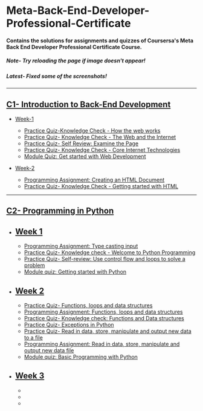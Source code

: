 # Meta-Back-End-Developer-Professional-Certificate
#### Contains the solutions for assignments and quizzes of Coursersa's Meta Back End Developer Professional Certificate Course.
##### Note- Try reloading the page if image doesn't appear!
##### Latest- Fixed some of the screenshots!
---
## [C1- Introduction to Back-End Development](https://github.com/CrypticFate5/Meta-Back-End-Developer-Professional-Certificate/tree/main/C1-Introduction%20to%20Back-End%20Development)

- [Week-1](https://github.com/CrypticFate5/Meta-Back-End-Developer-Professional-Certificate/tree/main/C1-Introduction%20to%20Back-End%20Development/W-1)
  - [Practice Quiz-Knowledge Check - How the web works](https://github.com/CrypticFate5/Meta-Back-End-Developer-Professional-Certificate/tree/main/C1-Introduction%20to%20Back-End%20Development/W-1/Practice%20Quiz-Knowledge%20Check%20-%20How%20the%20web%20works)
  - [Practice Quiz- Knowledge Check - The Web and the Internet](https://github.com/CrypticFate5/Meta-Back-End-Developer-Professional-Certificate/tree/main/C1-Introduction%20to%20Back-End%20Development/W-1/Practice%20Quiz-%20Knowledge%20Check%20-%20The%20Web%20and%20the%20Internet)
  - [Practice Quiz- Self Review: Examine the Page](https://github.com/CrypticFate5/Meta-Back-End-Developer-Professional-Certificate/tree/main/C1-Introduction%20to%20Back-End%20Development/W-1/Practice%20Quiz-%20Self%20Review:%20Examine%20the%20Page)
  - [Practice Quiz- Knowledge Check - Core Internet Technologies](https://github.com/CrypticFate5/Meta-Back-End-Developer-Professional-Certificate/tree/main/C1-Introduction%20to%20Back-End%20Development/W-1/Practice%20Quiz-%20Knowledge%20Check%20-%20Core%20Internet%20Technologies)
  - [Module Quiz: Get started with Web Development](https://github.com/CrypticFate5/Meta-Back-End-Developer-Professional-Certificate/tree/main/C1-Introduction%20to%20Back-End%20Development/W-1/Module%20Quiz:%20Get%20started%20with%20Web%20Development)
  
  
- [Week-2](https://github.com/CrypticFate5/Meta-Back-End-Developer-Professional-Certificate/tree/main/C1-Introduction%20to%20Back-End%20Development/W-2)
  - [Programming Assignment: Creating an HTML Document](https://github.com/CrypticFate5/Meta-Back-End-Developer-Professional-Certificate/tree/main/C1-Introduction%20to%20Back-End%20Development/W-2/Programming%20Assignment:%20Creating%20an%20HTML%20Document)
  - [Practice Quiz- Knowledge Check - Getting started with HTML](https://github.com/CrypticFate5/Meta-Back-End-Developer-Professional-Certificate/tree/main/C1-Introduction%20to%20Back-End%20Development/W-2/Practice%20Quiz-%20Knowledge%20Check%20-%20Getting%20started%20with%20HTML)  
---
## [C2- Programming in Python](https://github.com/CrypticFate5/Meta-Back-End-Developer-Professional-Certificate/tree/main/C2-%20Programming%20in%20Python)

- ## [Week 1](https://github.com/CrypticFate5/Meta-Back-End-Developer-Professional-Certificate/tree/main/C2-%20Programming%20in%20Python/W-1)
  - [Programming Assignment: Type casting input](https://github.com/CrypticFate5/Meta-Back-End-Developer-Professional-Certificate/tree/main/C2-%20Programming%20in%20Python/W-1/Programming%20Assignment:%20Type%20casting%20input)
  - [Practice Quiz- Knowledge check - Welcome to Python Programming](https://github.com/CrypticFate5/Meta-Back-End-Developer-Professional-Certificate/tree/main/C2-%20Programming%20in%20Python/W-1/Practice%20Quiz-%20Knowledge%20check%20-%20Welcome%20to%20Python%20Programming)
  - [Practice Quiz- Self-review: Use control flow and loops to solve a problem](https://github.com/CrypticFate5/Meta-Back-End-Developer-Professional-Certificate/tree/main/C2-%20Programming%20in%20Python/W-1/Practice%20Quiz-%20Self-review:%20Use%20control%20flow%20and%20loops%20to%20solve%20a%20problem)
  - [Module quiz: Getting started with Python](https://github.com/CrypticFate5/Meta-Back-End-Developer-Professional-Certificate/tree/main/C2-%20Programming%20in%20Python/W-1/Module%20quiz:%20Getting%20started%20with%20Python)


- ## [Week 2](https://github.com/CrypticFate5/Meta-Back-End-Developer-Professional-Certificate/tree/main/C2-%20Programming%20in%20Python/W-2)
  - [Practice Quiz- Functions, loops and data structures](https://github.com/CrypticFate5/Meta-Back-End-Developer-Professional-Certificate/tree/main/C2-%20Programming%20in%20Python/W-2/Practice%20Quiz-%20Functions%2C%20loops%20and%20data%20structures)
  - [Programming Assignment: Functions, loops and data structures](https://github.com/CrypticFate5/Meta-Back-End-Developer-Professional-Certificate/tree/main/C2-%20Programming%20in%20Python/W-2/Programming%20Assignment:%20Functions%2C%20loops%20and%20data%20structures)
  - [Practice Quiz- Knowledge check: Functions and Data structures](https://github.com/CrypticFate5/Meta-Back-End-Developer-Professional-Certificate/tree/main/C2-%20Programming%20in%20Python/W-2/Practice%20Quiz-%20Knowledge%20check:%20Functions%20and%20Data%20structures)
  - [Practice Quiz- Exceptions in Python](https://github.com/CrypticFate5/Meta-Back-End-Developer-Professional-Certificate/tree/main/C2-%20Programming%20in%20Python/W-2/Practice%20Quiz-%20Exceptions%20in%20Python)
  - [Practice Quiz- Read in data, store, manipulate and output new data to a file](https://github.com/CrypticFate5/Meta-Back-End-Developer-Professional-Certificate/tree/main/C2-%20Programming%20in%20Python/W-2/Practice%20Quiz-%20Read%20in%20data%2C%20store%2C%20manipulate%20and%20output%20new%20data%20to%20a%20file)
  - [Programming Assignment: Read in data, store, manipulate and output new data file](https://github.com/CrypticFate5/Meta-Back-End-Developer-Professional-Certificate/tree/main/C2-%20Programming%20in%20Python/W-2/Programming%20Assignment:%20Read%20in%20data%2C%20store%2C%20manipulate%20and%20output%20new%20data%20to%20a%20file)
  - [Module quiz: Basic Programming with Python](https://github.com/CrypticFate5/Meta-Back-End-Developer-Professional-Certificate/tree/main/C2-%20Programming%20in%20Python/W-2/Module%20quiz:%20Basic%20Programming%20with%20Python)

- ## [Week 3](https://github.com/CrypticFate5/Meta-Back-End-Developer-Professional-Certificate/tree/main/C2-%20Programming%20in%20Python/W-3)
  - []()
  - []()
  - []()
